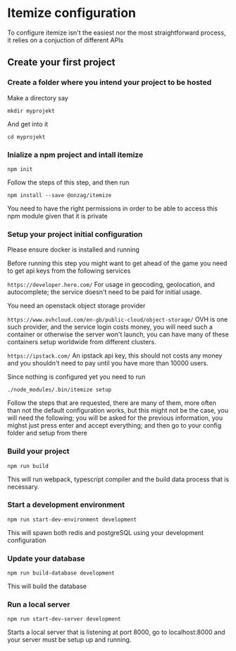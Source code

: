 # Itemize configuration

To configure itemize isn't the easiest nor the most straightforward process, it relies on a conjuction of different APIs

## Create your first project

### Create a folder where you intend your project to be hosted

Make a directory say

`mkdir myprojekt`

And get into it

`cd myprojekt`

### Inialize a npm project and intall itemize

`npm init`

Follow the steps of this step, and then run

`npm install --save @onzag/itemize`

You need to have the right permissions in order to be able to access this npm module given that it is private

### Setup your project initial configuration

Please ensure docker is installed and running

Before running this step you might want to get ahead of the game you need to get api keys from the following services

`https://developer.here.com/` For usage in geocoding, geolocation, and autocomplete; the service doesn't need to be paid for initial usage.

You need an openstack object storage provider

`https://www.ovhcloud.com/en-gb/public-cloud/object-storage/` OVH is one such provider, and the service login costs money, you will need such a container or otherwise the server won't launch, you can have many of these containers setup worldwide from different clusters.

`https://ipstack.com/` An ipstack api key, this should not costs any money and you shouldn't need to pay until you have more than 10000 users.

Since nothing is configured yet you need to run

`./node_modules/.bin/itemize setup`

Follow the steps that are requested, there are many of them, more often than not the default configuration works, but this might not be the case, you will need the following; you will be asked for the previous information, you mighst just press enter and accept everything; and then go to your config folder and setup from there

### Build your project

`npm run build`

This will run webpack, typescript compiler and the build data process that is necessary.

### Start a development environment

`npm run start-dev-environment development`

This will spawn both redis and postgreSQL using your development configuration

### Update your database

`npm run build-database development`

This will build the database

### Run a local server

`npm run start-dev-server development`

Starts a local server that is listening at port 8000, go to localhost:8000 and your server must be setup up and running.